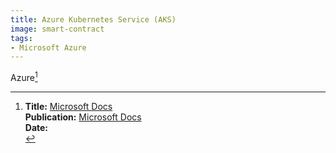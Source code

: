 ```yaml
---
title: Azure Kubernetes Service (AKS)
image: smart-contract
tags:
- Microsoft Azure
---
```

Azure[^1]

[^1]: **Title:** [Microsoft Docs](https://docs.microsoft.com/en-us/)<br>
**Publication:** [Microsoft Docs](https://docs.microsoft.com/en-us/)<br>
**Date:** <br>